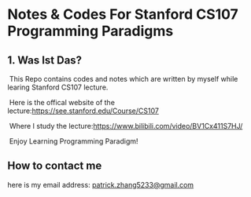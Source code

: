 # Notes & Codes For Stanford CS107 Programming Paradigms

## 1. Was Ist Das? 

​	This Repo contains codes and notes which are written by myself while learing Stanford CS107 lecture.

​	Here is  the offical website of the lecture:https://see.stanford.edu/Course/CS107

​	Where I study the lecture:https://www.bilibili.com/video/BV1Cx411S7HJ/

​	Enjoy Learning Programming Paradigm!

## How to contact me 
  here is my email address: patrick.zhang5233@gmail.com
